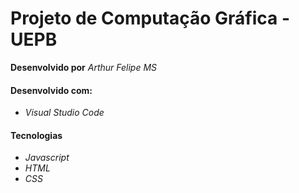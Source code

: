 # Projeto de Computação Gráfica - UEPB

**Desenvolvido por** *Arthur Felipe MS*

#### Desenvolvido com:

* *Visual Studio Code*

#### Tecnologias

* *Javascript*
* *HTML*
* *CSS*
